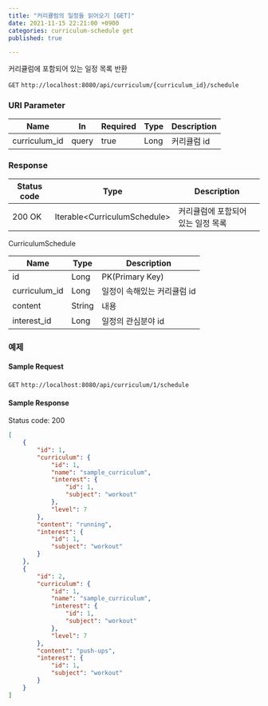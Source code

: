 ```yaml
---
title: "커리큘럼의 일정들 읽어오기 [GET]"
date: 2021-11-15 22:21:00 +0900
categories: curriculum-schedule get
published: true

---
```


커리큘럼에 포함되어 있는 일정 목록 반환

`GET` `http://localhost:8080/api/curriculum/{curriculum_id}/schedule`

### URI Parameter

| Name          | In    | Required | Type | Description |
| ------------- | ----- | -------- | ---- | ----------- |
| curriculum_id | query | true     | Long | 커리큘럼 id |

### Response

| Status code | Type                          | Description                        |
| ----------- | ----------------------------- | ---------------------------------- |
| 200 OK      | Iterable\<CurriculumSchedule> | 커리큘럼에 포함되어 있는 일정 목록 |

CurriculumSchedule

| Name          | Type   | Description                 |
| ------------- | ------ | --------------------------- |
| id            | Long   | PK(Primary Key)             |
| curriculum_id | Long   | 일정이 속해있는 커리큘럼 id |
| content       | String | 내용                        |
| interest_id   | Long   | 일정의 관심분야 id          |



### 예제

#### Sample Request

`GET` `http://localhost:8080/api/curriculum/1/schedule`

#### Sample Response

Status code: 200

```json
[
    {
        "id": 1,
        "curriculum": {
            "id": 1,
            "name": "sample_curriculum",
            "interest": {
                "id": 1,
                "subject": "workout"
            },
            "level": 7
        },
        "content": "running",
        "interest": {
            "id": 1,
            "subject": "workout"
        }
    },
    {
        "id": 2,
        "curriculum": {
            "id": 1,
            "name": "sample_curriculum",
            "interest": {
                "id": 1,
                "subject": "workout"
            },
            "level": 7
        },
        "content": "push-ups",
        "interest": {
            "id": 1,
            "subject": "workout"
        }
    }
]
```
